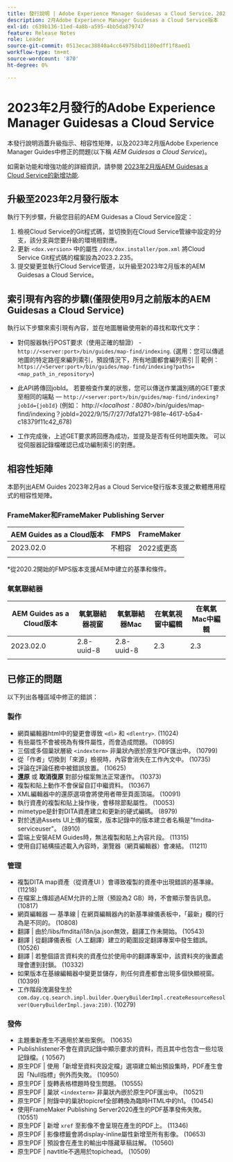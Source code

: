 ```yaml
---
title: 發行說明 | Adobe Experience Manager Guidesas a Cloud Service，2023年2月發行
description: 2月Adobe Experience Manager Guidesas a Cloud Service版本
exl-id: c639b136-11ed-4a8b-a595-4bb5da879747
feature: Release Notes
role: Leader
source-git-commit: 0513ecac38840a4cc649758bd1180edff1f8aed1
workflow-type: tm+mt
source-wordcount: '870'
ht-degree: 0%

---
```


# 2023年2月發行的Adobe Experience Manager Guidesas a Cloud Service

本發行說明涵蓋升級指示、相容性矩陣，以及2023年2月版Adobe Experience Manager Guides中修正的問題(以下稱 *AEM Guidesas a Cloud Service*)。

如需新功能和增強功能的詳細資訊，請參閱 [2023年2月版AEM Guidesas a Cloud Service的新增功能](whats-new-2023.2.0.md).

## 升級至2023年2月發行版本

執行下列步驟，升級您目前的AEM Guidesas a Cloud Service設定：
1. 檢視Cloud Service的Git程式碼，並切換到在Cloud Service管線中設定的分支，該分支與您要升級的環境相對應。
2. 更新 `<dox.version>` 中的屬性 `/dox/dox.installer/pom.xml` 將Cloud Service Git程式碼的檔案設為2023.2.235。
3. 提交變更並執行Cloud Service管道，以升級至2023年2月版本的AEM Guidesas a Cloud Service。

## 索引現有內容的步驟(僅限使用9月之前版本的AEM Guidesas a Cloud Service)

執行以下步驟來索引現有內容，並在地圖層級使用新的尋找和取代文字：

* 對伺服器執行POST要求（使用正確的驗證） - `http://<server:port>/bin/guides/map-find/indexing`.
(選用：您可以傳遞地圖的特定路徑來編列索引，預設情況下，所有地圖都會編列索引 || 範例： `https://<Server:port>/bin/guides/map-find/indexing?paths=<map_path_in_repository>`)

* 此API將傳回jobId。 若要檢查作業的狀態，您可以傳送作業識別碼的GET要求至相同的端點 —  `http://<server:port>/bin/guides/map-find/indexing?jobId={jobId}`
(例如： http://&lt;_localhost：8080_>/bin/guides/map-find/indexing？jobId=2022/9/15/7/27/7dfa1271-981e-4617-b5a4-c18379f11c42_678)

* 工作完成後，上述GET要求將回應為成功，並提及是否有任何地圖失敗。 可以從伺服器記錄檔確認已成功編制索引的對應。

## 相容性矩陣

本節列出AEM Guides 2023年2月as a Cloud Service發行版本支援之軟體應用程式的相容性矩陣。

### FrameMaker和FrameMaker Publishing Server

| AEM Guides as a Cloud版本 | FMPS | FrameMaker |
| --- | --- | --- |
| 2023.02.0 | 不相容 | 2022或更高 |
| | | |

*從2020.2開始的FMPS版本支援AEM中建立的基準和條件。

### 氧氣聯結器

| AEM Guides as a Cloud版本 | 氧氣聯結器視窗 | 氧氣聯結器Mac | 在氧氣視窗中編輯 | 在氧氣Mac中編輯 |
| --- | --- | --- | --- | --- |
| 2023.02.0 | 2.8-uuid-8 | 2.8-uuid-8 | 2.3 | 2.3 |
|  |  |  |  |

## 已修正的問題

以下列出各種區域中修正的錯誤：

### 製作

* 網頁編輯器html中的變更會導致 `<dl>` 和 `<dlentry>`. (11024)
* 有些屬性不會被視為有條件屬性，而會造成問題。 (10895)
* 三個或多個巢狀層級 `<indexterm>` 非巢狀內嵌於原生PDF匯出中。 (10799)
* 從「作者」切換到「來源」檢視時，內容會消失在工作內文中。 (10735)
* 評論在評論任務中被錯誤放置。 (10625)
* **還原** 或 **取消復原** 對部分檔案無法正常運作。 (10373)
* 複製和貼上動作不會保留自訂中繼資料。 (10367)
* XML編輯器中的還原選項會將使用者帶至頁面頂端。 (10091)
* 執行資產的複製和貼上操作後，會移除節點屬性。 (10053)
* mimetype是針對DITA資產建立和更新的硬式編碼。 (8979)
* 對於透過Assets UI上傳的檔案，版本記錄中的版本建立者名稱是&quot;fmdita-serviceuser&quot;。 (8910)
* 雲端上安裝AEM Guides時，無法複製和貼上內容片段。 (11315)
* 使用自訂結構描述載入內容時，瀏覽器（網頁編輯器）會凍結。 (11211)

### 管理

* 複製DITA map資產（從資產UI ）會導致複製的資產中出現錯誤的基準線。 (11218)
* 在檔案上傳超過AEM允許的上限（預設為2 GB）時，不會顯示警告訊息。 (10817)
* 網頁編輯器 — 基準線 | 在網頁編輯器內的新基準線儀表板中，「最新」欄的行為是不同的。 (10808)
* 翻譯 | 由於/libs/fmdita/i18n/ja.json無效，翻譯工作未開始。 (10543)
* 翻譯 | 從翻譯儀表板（人工翻譯）建立的範圍設定翻譯專案中發生錯誤。 (10526)
* 翻譯 | 若整個語言資料夾的資產位於使用中的翻譯專案中，該資料夾的後置處理會遭到封鎖。 (10332)
* 如果版本在基線編輯器中變更並儲存，則任何資產都會出現多個快顯視窗。 (10399)
* 工作階段洩漏發生於 `com.day.cq.search.impl.builder.QueryBuilderImpl.createResourceResolver(QueryBuilderImpl.java:210)`. (10279)

### 發佈

* 主題重新產生不適用於某些案例。 (10635)
* Publishlistener不會在資訊記錄中顯示要求的資料，而且其中也包含一些垃圾記錄檔。( 10567)
* 原生PDF | 使用「新增至資料夾設定檔」選項建立輸出預設集時，PDF產生會因「Null指標」例外而失敗。 (10950)
* 原生PDF | 旋轉表格標題時發生問題。 (10555)
* 原生PDF | 巢狀 `<indexterm>` 非巢狀內嵌於原生PDF匯出中。 (10521)
* 原生PDF | 附錄中的巢狀topicref全部轉換為臨時HTML中的h1。 (10454)
* 使用FrameMaker Publishing Server2020產生的PDF基準發佈失敗。 (10551)
* 原生PDF | 新增 `xref` 至影像不會呈現在產生的PDF上。 (11346)
* 原生PDF | 影像標籤會將display-inline屬性新增至所有影像。 (10653)
* 原生PDF | 預設會在產生的輸出中隱藏草稿註解。 (10560)
* 原生PDF | navtitle不適用於topichead。 (10509)
